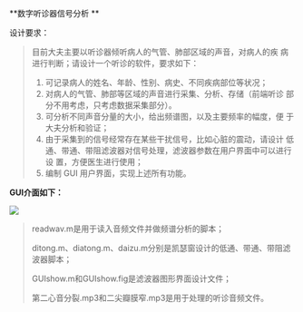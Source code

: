  **数字听诊器信号分析 **

设计要求：

> 目前大夫主要以听诊器倾听病人的气管、肺部区域的声音，对病人的疾
> 病进行判断；请设计一个听诊的软件，要求如下： 
>
> 1. 可记录病人的姓名、年龄、性别、病史、不同疾病部位等状况； 
> 2. 对病人的气管、肺部等区域的声音进行采集、分析、存储（前端听诊
>   部分不用考虑，只考虑数据采集部分）。 
> 3. 可分析不同声音分量的大小，给出频谱图，以及主要频率的幅度，便
>   于大夫分析和验证； 
> 4. 由于采集到的信号经常存在某些干扰信号，比如心脏的震动，请设计
>   低通、带通、带阻滤波器对信号处理，滤波器参数在用户界面中可以进行设
>   置，方便医生进行使用；
> 5. 编制 GUI 用户界面，实现上述所有功能。



**GUI介面如下：**

![](D:\digitalSig\gui.PNG)

> readwav.m是用于读入音频文件并做频谱分析的脚本；
>
> ditong.m、diatong.m、daizu.m分别是凯瑟窗设计的低通、带通、带阻滤波器脚本；
>
> GUIshow.m和GUIshow.fig是滤波器图形界面设计文件；
>
> 第二心音分裂.mp3和二尖瓣膜窄.mp3是用于处理的听诊音频文件。


